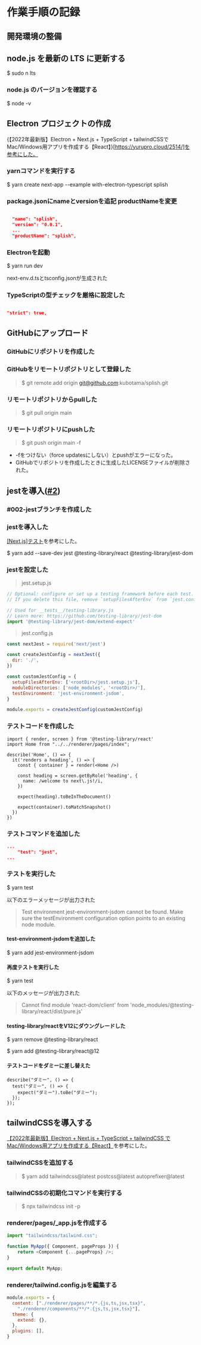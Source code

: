 # 作業手順の記録

## 開発環境の整備

## node.js を最新の LTS に更新する

$ sudo n lts

### node.js のバージョンを確認する

$ node -v

## Electron プロジェクトの作成

{【2022年最新版】Electron + Next.js + TypeScript + tailwindCSSでMac/Windows用アプリを作成する【React】}[https://yurupro.cloud/2514/]を参考にした。

### yarnコマンドを実行する

$ yarn create next-app --example with-electron-typescript splish

### package.jsonにnameとversionを追記 productNameを変更

```json

  "name": "splish",
  "version": "0.0.1",
  ...
  "productName": "splish",

```

### Electronを起動

$ yarn run dev

next-env.d.tsとtsconfig.jsonが生成された

### TypeScriptの型チェックを厳格に設定した

```tsconfig.json

"strict": true,

```

## GitHubにアップロード

### GitHubにリポジトリを作成した

### GitHubをリモートリポジトリとして登録した

> $ git remote add origin git@github.com:kubotama/splish.git

### リモートリポジトリからpullした

> $ git pull origin main

### リモートリポジトリにpushした

> $ git push origin main -f

- -fをつけない（force updatesにしない）とpushがエラーになった。
- GitHubでリポジトリを作成したときに生成したLICENSEファイルが削除された。

## jestを導入([#2](https://github.com/kubotama/splish/issues/2))

### \#002-jestブランチを作成した

### jestを導入した

[\[Next.js\]テスト](https://dev-yakuza.posstree.com/react/nextjs/test/)を参考にした。

$ yarn add --save-dev jest @testing-library/react @testing-library/jest-dom

### jestを設定した

> jest.setup.js

```jest.setup.js
// Optional: configure or set up a testing framework before each test.
// If you delete this file, remove `setupFilesAfterEnv` from `jest.config.js`

// Used for __tests__/testing-library.js
// Learn more: https://github.com/testing-library/jest-dom
import '@testing-library/jest-dom/extend-expect'
```

> jest.config.js

```jest.config.js
const nextJest = require('next/jest')

const createJestConfig = nextJest({
  dir: './',
})

const customJestConfig = {
  setupFilesAfterEnv: ['<rootDir>/jest.setup.js'],
  moduleDirectories: ['node_modules', '<rootDir>/'],
  testEnvironment: 'jest-environment-jsdom',
}

module.exports = createJestConfig(customJestConfig)
```

### テストコードを作成した

```tests/index/index.test.tsx
import { render, screen } from '@testing-library/react'
import Home from "../../renderer/pages/index";

describe('Home', () => {
  it('renders a heading', () => {
    const { container } = render(<Home />)

    const heading = screen.getByRole('heading', {
      name: /welcome to next\.js!/i,
    })

    expect(heading).toBeInTheDocument()

    expect(container).toMatchSnapshot()
  })
})
```

### テストコマンドを追加した

```package.json
...
    "test": "jest",
...
```

### テストを実行した

$ yarn test

以下のエラーメッセージが出力された

> Test environment jest-environment-jsdom cannot be found. Make sure the testEnvironment configuration option points to an existing node module.

#### test-environment-jsdomを追加した

$ yarn add jest-environment-jsdom

#### 再度テストを実行した

$ yarn test

以下のメッセージが出力された

> Cannot find module 'react-dom/client' from 'node_modules/@testing-library/react/dist/pure.js'

#### testing-library/reactをV12にダウングレードした

$ yarn remove @testing-library/react

$ yarn add @testing-library/react@12

#### テストコードをダミーに差し替えた

```tests/index/index.test.tsx
describe("ダミー", () => {
  test("ダミー", () => {
    expect("ダミー").toBe("ダミー");
  });
});
```

## tailwindCSSを導入する

[【2022年最新版】Electron + Next.js + TypeScript + tailwindCSS でMac/Windows用アプリを作成する【React】](https://yurupro.cloud/2514/)を参考にした。

### tailwindCSSを追加する

> $ yarn add tailwindcss@latest postcss@latest autoprefixer@latest

### tailwindCSSの初期化コマンドを実行する

> $ npx tailwindcss init -p

### renderer/pages/_app.jsを作成する

```renderer/pages/_app.js
import "tailwindcss/tailwind.css";

function MyApp({ Component, pageProps }) {
    return <Component {...pageProps} />;
}

export default MyApp;
```

### renderer/tailwind.config.jsを編集する

```renderer/tailwind.config.js
module.exports = {
  content: ["./renderer/pages/**/*.{js,ts,jsx,tsx}",
    "./renderer/components/**/*.{js,ts,jsx,tsx}"],
  theme: {
    extend: {},
  },
  plugins: [],
}
```
